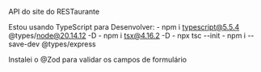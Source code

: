 API do site do RESTaurante



Estou usando TypeScript para Desenvolver:
    - npm i typescript@5.5.4 @types/node@20.14.12 -D
    - npm i tsx@4.16.2 -D
    - npx tsc --init
    - npm i --save-dev @types/express


Instalei o @Zod para validar os campos de formulário


